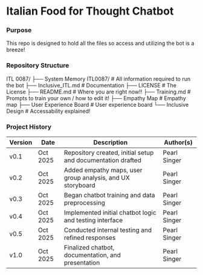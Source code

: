 # Italian Food for Thought Chatbot


### Purpose

This repo is designed to hold all the files so access and utilizing the bot is a breeze!


### Repository Structure 

ITL 0087/
├── System Memory ITL0087/      # All information required to run the bot
├── Inclusive_ITL.md            # Documentation 
├── LICENSE                     # The License
├── README.md                   # Where you are right now!!
├── Training.md                 # Prompts to train your own / how to edit it!
├── Empathy Map                 # Empathy map
├── User Experience Board       # User experience board
└── Inclusive Design            # Accessability explained!


### Project History

| Version | Date | Description | Author(s) |
|--------------|-----------|------------------|----------------|
| v0.1 | Oct 2025 | Repository created, initial setup and documentation drafted | Pearl Singer |
| v0.2 | Oct 2025 | Added empathy maps, user group analysis, and UX storyboard  | Pearl Singer |
| v0.3 | Oct 2025 | Began chatbot training and data preprocessing               | Pearl Singer |
| v0.4 | Oct 2025 | Implemented initial chatbot logic and testing interface     | Pearl Singer |
| v0.5 | Oct 2025 | Conducted internal testing and refined responses            | Pearl Singer |
| v1.0 | Oct 2025 | Finalized chatbot, documentation, and presentation          | Pearl Singer |